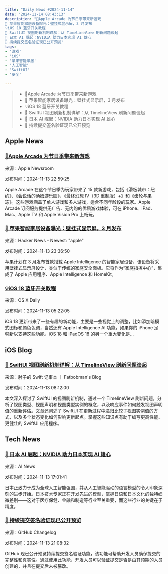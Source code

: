 ```yaml
---
title: "Daily News #2024-11-14"
date: "2024-11-14 08:43:13"
description: "🎉Apple Arcade 为节日季带来新游戏
🌟 苹果智能家居设备曝光：壁挂式显示屏，3 月发布
💡iOS 18 蓝牙开关教程
🌟 SwiftUI 视图刷新机制详解：从 TimelineView 刷新问题谈起
🚀 日本 AI 崛起：NVIDIA 助力日本实现 AI 雄心
🎉 持续提交签名验证现已公开预览"
tags: 
- '游戏'
- 'iOS'
- '苹果智能家居'
- '人工智能'
- 'SwiftUI'
- '安全'

---
```


> - 🎉Apple Arcade 为节日季带来新游戏
> - 🌟 苹果智能家居设备曝光：壁挂式显示屏，3 月发布
> - 💡iOS 18 蓝牙开关教程
> - 🌟 SwiftUI 视图刷新机制详解：从 TimelineView 刷新问题谈起
> - 🚀 日本 AI 崛起：NVIDIA 助力日本实现 AI 雄心
> - 🎉 持续提交签名验证现已公开预览

## Apple News

### [🎉Apple Arcade 为节日季带来新游戏](https://www.apple.com/newsroom/2024/11/apple-arcade-unwraps-new-games-for-the-holiday-season/)

来源：Apple Newsroom

发布时间：2024-11-13 22:59:25

Apple Arcade 在这个节日季为玩家带来了 15 款新游戏，包括《滑板城市：纽约》、《会说话的汤姆游乐园》、《最终幻想 IV（3D 重制版）+》和《齿轮与果冻》。这些游戏涵盖了单人游戏和多人游戏，适合不同年龄段的玩家。Apple Arcade 订阅服务提供无广告、无内购的优质游戏体验，可在 iPhone、iPad、Mac、Apple TV 和 Apple Vision Pro 上畅玩。

### [🌟 苹果智能家居设备曝光：壁挂式显示屏，3 月发布](https://www.bloomberg.com/news/articles/2024-11-12/apple-home-hub-detailed-apple-intelligence-homeos-square-ipad-like-design)

来源：Hacker News - Newest: "apple"

发布时间：2024-11-13 23:36:50

苹果计划在 3 月发布首款搭载 Apple Intelligence 的智能家居设备，该设备将采用壁挂式显示屏设计，类似于传统的家庭安全面板。它将作为“家庭指挥中心”，集成了 Apple 应用程序、Apple Intelligence 和 HomeKit。

### [💡iOS 18 蓝牙开关教程](https://osxdaily.com/2024/11/12/how-turn-off-on-bluetooth-ios-18-iphone/)

来源：OS X Daily

发布时间：2024-11-13 05:22:05

iOS 18 更新带来了一些有趣的新功能，主要是一些视觉上的调整，比如添加暗模式图标和颜色色调，当然还有 Apple Intelligence AI 功能，如果你的 iPhone 足够新以支持这些功能。iOS 18 和 iPadOS 18 的另一个重大变化是...

## iOS Blog

### [🌟 SwiftUI 视图刷新机制详解：从 TimelineView 刷新问题谈起](https://fatbobman.com/zh/posts/understanding-swiftui-view-update-mechanism/)

来源：肘子的 Swift 记事本 ｜ Fatbobman's Blog

发布时间：2024-11-13 08:12:00

本文深入探讨了 SwiftUI 的视图刷新机制，通过一个 TimelineView 刷新问题，分析了视图类型、视图声明和视图类型实例的概念，以及响应事件如何触发视图声明值的重新评估。文章还阐述了 SwiftUI 在更新过程中递归比较子视图实例值的方式，以及多个状态变化如何影响更新起点。掌握这些知识点有助于编写更高性能、更健壮的 SwiftUI 应用程序。

## Tech News

### [🚀 日本 AI 崛起：NVIDIA 助力日本实现 AI 雄心](https://www.artificialintelligence-news.com/news/nvidia-ai-summit-japan-nvidia-role-in-japans-big-ai-ambitions/?utm_source=rss&utm_medium=rss&utm_campaign=nvidia-ai-summit-japan-nvidia-role-in-japans-big-ai-ambitions)

来源：AI News

发布时间：2024-11-13 17:01:41

日本正致力于成为全球人工智能强国，并从人工智能驱动的语言模型的令人印象深刻的进步开始。日本技术专家正在开发先进的模型，掌握日语和日本文化的独特细微差别——这对于医疗保健、金融和制造等行业至关重要，而这些行业的关键在于精度。

### [🎉 持续提交签名验证现已公开预览](https://github.blog/changelog/2024-11-13-persistent-commit-signature-verification-now-in-public-preview)

来源：GitHub Changelog

发布时间：2024-11-13 21:08:32

GitHub 现已公开预览持续提交签名验证功能，该功能可帮助开发人员确保提交的完整性和真实性。通过使用此功能，开发人员可以验证提交是否是由其预期的人员创建的，并且在提交后未被篡改。
